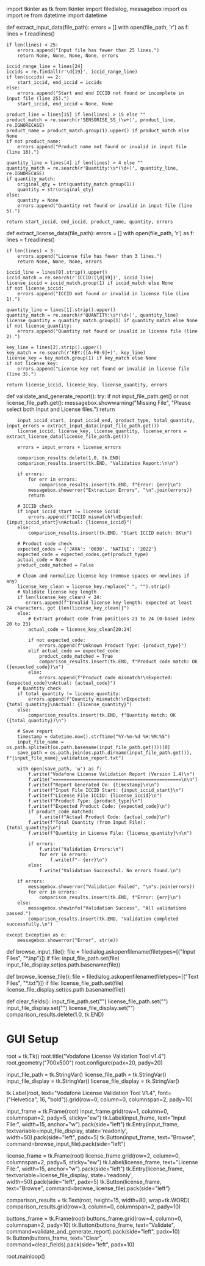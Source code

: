 import tkinter as tk
from tkinter import filedialog, messagebox
import os
import re
from datetime import datetime

def extract_input_data(file_path):
    errors = []
    with open(file_path, 'r') as f:
        lines = f.readlines()

    if len(lines) < 25:
        errors.append("Input file has fewer than 25 lines.")
        return None, None, None, None, errors

    iccid_range_line = lines[24]
    iccids = re.findall(r'\d{19}', iccid_range_line)
    if len(iccids) == 2:
        start_iccid, end_iccid = iccids
    else:
        errors.append("Start and end ICCID not found or incomplete in input file (line 25).")
        start_iccid, end_iccid = None, None

    product_line = lines[15] if len(lines) > 15 else ""
    product_match = re.search(r'SENSORISE_SS_(\w+)', product_line, re.IGNORECASE)
    product_name = product_match.group(1).upper() if product_match else None
    if not product_name:
        errors.append("Product name not found or invalid in input file (line 16).")

    quantity_line = lines[4] if len(lines) > 4 else ""
    quantity_match = re.search(r'Quantity:\s*(\d+)', quantity_line, re.IGNORECASE)
    if quantity_match:
        original_qty = int(quantity_match.group(1))
        quantity = str(original_qty)
    else:
        quantity = None
        errors.append("Quantity not found or invalid in input file (line 5).")

    return start_iccid, end_iccid, product_name, quantity, errors

def extract_license_data(file_path):
    errors = []
    with open(file_path, 'r') as f:
        lines = f.readlines()

    if len(lines) < 3:
        errors.append("License file has fewer than 3 lines.")
        return None, None, None, errors

    iccid_line = lines[0].strip().upper()
    iccid_match = re.search(r'ICCID:(\d{19})', iccid_line)
    license_iccid = iccid_match.group(1) if iccid_match else None
    if not license_iccid:
        errors.append("ICCID not found or invalid in license file (line 1).")

    quantity_line = lines[1].strip().upper()
    quantity_match = re.search(r'QUANTITY:\s*(\d+)', quantity_line)
    license_quantity = quantity_match.group(1) if quantity_match else None
    if not license_quantity:
        errors.append("Quantity not found or invalid in license file (line 2).")

    key_line = lines[2].strip().upper()
    key_match = re.search(r'KEY:([A-F0-9]+)', key_line)
    license_key = key_match.group(1) if key_match else None
    if not license_key:
        errors.append("License key not found or invalid in license file (line 3).")

    return license_iccid, license_key, license_quantity, errors

def validate_and_generate_report():
    try:
        if not input_file_path.get() or not license_file_path.get():
            messagebox.showwarning("Missing File", "Please select both Input and License files.")
            return

        input_iccid_start, input_iccid_end, product_type, total_quantity, input_errors = extract_input_data(input_file_path.get())
        license_iccid, license_key, license_quantity, license_errors = extract_license_data(license_file_path.get())

        errors = input_errors + license_errors

        comparison_results.delete(1.0, tk.END)
        comparison_results.insert(tk.END, "Validation Report:\n\n")

        if errors:
            for err in errors:
                comparison_results.insert(tk.END, f"Error: {err}\n")
            messagebox.showerror("Extraction Errors", "\n".join(errors))
            return

        # ICCID check
        if input_iccid_start != license_iccid:
            errors.append(f"ICCID mismatch!\nExpected: {input_iccid_start}\nActual: {license_iccid}")
        else:
            comparison_results.insert(tk.END, "Start ICCID match: OK\n")

        # Product code check
        expected_codes = {'JAVA': '0030', 'NATIVE': '2022'}
        expected_code = expected_codes.get(product_type)
        actual_code = None
        product_code_matched = False

        # Clean and normalize license key (remove spaces or newlines if any)
        license_key_clean = license_key.replace(" ", "").strip()
        # Validate license key length
        if len(license_key_clean) < 24:
           errors.append(f"Invalid license key length: expected at least 24 characters, got {len(license_key_clean)}")
        else:
            # Extract product code from positions 21 to 24 (0-based index 20 to 23)
            actual_code = license_key_clean[20:24]
         
            if not expected_code:
                errors.append(f"Unknown Product Type: {product_type}")
            elif actual_code == expected_code:
                product_code_matched = True
                comparison_results.insert(tk.END, f"Product code match: OK ({expected_code})\n")
            else:
                errors.append(f"Product code mismatch!\nExpected: {expected_code}\nActual: {actual_code}")
        # Quantity check
        if total_quantity != license_quantity:
            errors.append(f"Quantity mismatch!\nExpected: {total_quantity}\nActual: {license_quantity}")
        else:
            comparison_results.insert(tk.END, f"Quantity match: OK ({total_quantity})\n")

        # Save report
        timestamp = datetime.now().strftime("%Y-%m-%d %H:%M:%S")
        input_file_name = os.path.splitext(os.path.basename(input_file_path.get()))[0]
        save_path = os.path.join(os.path.dirname(input_file_path.get()), f"{input_file_name}_validation_report.txt")

        with open(save_path, 'w') as f:
            f.write("Vodafone License Validation Report (Version 1.4)\n")
            f.write("===============================================\n\n")
            f.write(f"Report Generated On: {timestamp}\n\n")
            f.write(f"Input File ICCID Start: {input_iccid_start}\n")
            f.write(f"License File ICCID: {license_iccid}\n")
            f.write(f"Product Type: {product_type}\n")
            f.write(f"Expected Product Code: {expected_code}\n")
            if product_code_matched:
                f.write(f"Actual Product Code: {actual_code}\n")
            f.write(f"Total Quantity (from Input File): {total_quantity}\n")
            f.write(f"Quantity in License File: {license_quantity}\n\n")

            if errors:
                f.write("Validation Errors:\n")
                for err in errors:
                    f.write(f"- {err}\n")
            else:
                f.write("Validation Successful. No errors found.\n")

        if errors:
            messagebox.showerror("Validation Failed", "\n"s.join(errors))
            for err in errors:
                comparison_results.insert(tk.END, f"Error: {err}\n")
        else:
            messagebox.showinfo("Validation Success", "All validations passed.")
            comparison_results.insert(tk.END, "Validation completed successfully.\n")

    except Exception as e:
        messagebox.showerror("Error", str(e))

def browse_input_file():
    file = filedialog.askopenfilename(filetypes=[("Input Files", "*.inp")])
    if file:
        input_file_path.set(file)
        input_file_display.set(os.path.basename(file))

def browse_license_file():
    file = filedialog.askopenfilename(filetypes=[("Text Files", "*.txt")])
    if file:
        license_file_path.set(file)
        license_file_display.set(os.path.basename(file))

def clear_fields():
    input_file_path.set("")
    license_file_path.set("")
    input_file_display.set("")
    license_file_display.set("")
    comparison_results.delete(1.0, tk.END)

# GUI Setup
root = tk.Tk()
root.title("Vodafone License Validation Tool v1.4")
root.geometry("700x500")
root.configure(padx=20, pady=20)

input_file_path = tk.StringVar()
license_file_path = tk.StringVar()
input_file_display = tk.StringVar()
license_file_display = tk.StringVar()

tk.Label(root, text="Vodafone License Validation Tool V1.4", font=("Helvetica", 16, "bold")).grid(row=0, column=0, columnspan=2, pady=10)

input_frame = tk.Frame(root)
input_frame.grid(row=1, column=0, columnspan=2, pady=5, sticky="ew")
tk.Label(input_frame, text="Input File:", width=15, anchor="w").pack(side="left")
tk.Entry(input_frame, textvariable=input_file_display, state='readonly', width=50).pack(side="left", padx=5)
tk.Button(input_frame, text="Browse", command=browse_input_file).pack(side="left")

license_frame = tk.Frame(root)
license_frame.grid(row=2, column=0, columnspan=2, pady=5, sticky="ew")
tk.Label(license_frame, text="License File:", width=15, anchor="w").pack(side="left")
tk.Entry(license_frame, textvariable=license_file_display, state='readonly', width=50).pack(side="left", padx=5)
tk.Button(license_frame, text="Browse", command=browse_license_file).pack(side="left")

comparison_results = tk.Text(root, height=15, width=80, wrap=tk.WORD)
comparison_results.grid(row=3, column=0, columnspan=2, pady=10)

buttons_frame = tk.Frame(root)
buttons_frame.grid(row=4, column=0, columnspan=2, pady=10)
tk.Button(buttons_frame, text="Validate", command=validate_and_generate_report).pack(side="left", padx=10)
tk.Button(buttons_frame, text="Clear", command=clear_fields).pack(side="left", padx=10)

root.mainloop()
